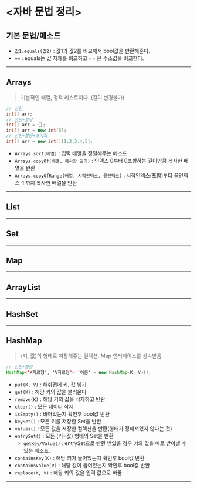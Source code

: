 # <자바 문법 정리>

## 기본 문법/메소드
- `값1.equals(값2)` : 값1과 값2를 비교해서 bool값을 반환해준다.
- ` == ` : equals는 값 자체를 비교하고 == 은 주소값을 비교한다.

---
## Arrays
> 기본적인 배열, 정적 리스트이다. (길이 변경불가)
```java
// 선언
int[] arr;
// 선언+할당
int[] arr = {};
int[] arr = new int[5];
// 선언+할당+초기화
int[] arr = new int[]{1,2,3,4,5};
```
- `Arrays.sort(배열)` : 입력 배열을 정렬해주는 메소드
- `Arrays.copyOf(배열, 복사할 길이)` : 인덱스 0부터 0포함하는 길이만큼 복사한 배열을 반환
- `Arrays.copyOfRange(배열, 시작인덱스, 끝인덱스)` : 시작인덱스(포함)부터 끝인덱스-1 까지 복사한 배열을 반환

---
## List
---
## Set
---
## Map
---
## ArrayList
---
## HashSet

---
## HashMap
> (키, 값)의 형태로 저장해주는 컬렉션. Map 인터페이스를 상속받음.
```java
// 선언+할당
HashMap<'K자료형', 'V자료형'> '이름' = new HashMap<K, V>();
```
- `put(K, V)` : 해쉬맵에 키, 값 넣기
- `get(K)` : 해당 키의 값을 불러온다
- `remove(K)` : 해당 키의 값을 삭제하고 반환
- `clear()` : 모든 데이터 삭제
- `isEmpty()` : 비어있는지 확인후 bool값 반환
- `keySet()` : 모든 키를 저장한 Set을 반환
- `values()` : 모든 값을 저장한 컬렉션을 반환(형태가 정해져있지 않다는 것)
- `entrySet()` : 모든 (키=값) 형태의 Set을 반환 
    - `getKey/Value()` : entrySet으로 반환 받았을 경우 키와 값을 따로 받아낼 수 있는 메소드.
- `containsKey(K)` : 해당 키가 들어있는지 확인후 bool값 반환
- `containsValue(V)` : 해당 값이 들어있는지 확인후 bool값 반환
- `replace(K, V)` : 해당 키의 값을 입력 값으로 바꿈

---
